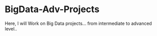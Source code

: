 # BigData-Adv-Projects
Here, I will Work on Big Data projects... from intermediate to advanced level.. 
